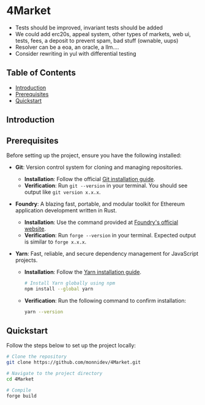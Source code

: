 # 4Market

- Tests should be improved, invariant tests should be added
- We could add erc20s, appeal system, other types of markets, web ui, tests, fees, a deposit to prevent spam, bad stuff (ownable, uups)
- Resolver can be a eoa, an oracle, a llm....
- Consider rewriting in yul with differential testing


## Table of Contents

- [Introduction](#introduction)
- [Prerequisites](#prerequisites)
- [Quickstart](#quickstart)

## Introduction

## Prerequisites

Before setting up the project, ensure you have the following installed:

- **Git**: Version control system for cloning and managing repositories.
  - **Installation**: Follow the official [Git installation guide](https://git-scm.com/book/en/v2/Getting-Started-Installing-Git).
  - **Verification**: Run `git --version` in your terminal. You should see output like `git version x.x.x`.

- **Foundry**: A blazing fast, portable, and modular toolkit for Ethereum application development written in Rust.
  - **Installation**: Use the command provided at [Foundry's official website](https://getfoundry.sh/).
  - **Verification**: Run `forge --version` in your terminal. Expected output is similar to `forge x.x.x`.

- **Yarn**: Fast, reliable, and secure dependency management for JavaScript projects.
  - **Installation**: Follow the [Yarn installation guide](https://yarnpkg.com/getting-started/install).
    ```bash
    # Install Yarn globally using npm
    npm install --global yarn
    ```
  - **Verification**: Run the following command to confirm installation:
    ```bash
    yarn --version
    ```


## Quickstart

Follow the steps below to set up the project locally:

```bash
# Clone the repository
git clone https://github.com/monnidev/4Market.git

# Navigate to the project directory
cd 4Market

# Compile
forge build
```